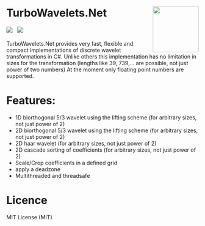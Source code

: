 # TurboWavelets.Net<img src="https://raw.githubusercontent.com/codeprof/TurboWavelets.Net/master/graphics/turbowavelets-logo-mini.png" align="right" width="120px">
<a href="https://ci.appveyor.com/project/codeprof/turbowavelets-net"><img src="https://ci.appveyor.com/api/projects/status/5j9nc0pqnd7aibbh?svg=true"></a>
&nbsp;
<a href="http://codeprof.github.io/TurboWavelets.Net/html/index.html"><img src="https://github.com/codeprof/TurboWavelets.Net/blob/gh-pages/html/doxygen.png"></a>
</br></br>
TurboWavelets.Net provides very fast, flexible and compact implementations of discrete wavelet transformations in C#.
Unlike others this implementation has no limitation in sizes for the transformation (lengths like 39, 739,... are possible, not just power of two numbers) 
At the moment only floating point numbers are supported.
# Features:
- 1D biorthogonal 5/3 wavelet using the lifting scheme (for arbitrary sizes, not just power of 2)
- 2D biorthogonal 5/3 wavelet using the lifting scheme (for arbitrary sizes, not just power of 2)
- 2D haar wavelet (for arbitrary sizes, not just power of 2)
- 2D cascade sorting of coefficients  (for arbitrary sizes, not just power of 2)
- Scale/Crop coefficients in a defined grid
- apply a deadzone
- Multithreaded and threadsafe

# Licence
MIT License (MIT)
